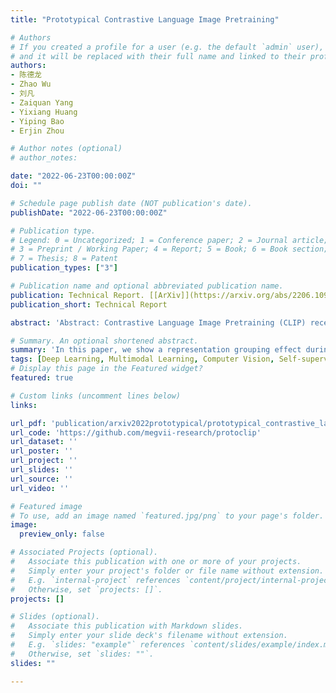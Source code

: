 ```yaml
---
title: "Prototypical Contrastive Language Image Pretraining"

# Authors
# If you created a profile for a user (e.g. the default `admin` user), write the username (folder name) here 
# and it will be replaced with their full name and linked to their profile.
authors:
- 陈德龙
- Zhao Wu
- 刘凡
- Zaiquan Yang
- Yixiang Huang
- Yiping Bao
- Erjin Zhou

# Author notes (optional)
# author_notes:

date: "2022-06-23T00:00:00Z"
doi: ""

# Schedule page publish date (NOT publication's date).
publishDate: "2022-06-23T00:00:00Z"

# Publication type.
# Legend: 0 = Uncategorized; 1 = Conference paper; 2 = Journal article;
# 3 = Preprint / Working Paper; 4 = Report; 5 = Book; 6 = Book section;
# 7 = Thesis; 8 = Patent
publication_types: ["3"]

# Publication name and optional abbreviated publication name.
publication: Technical Report. [[ArXiv]](https://arxiv.org/abs/2206.10996)
publication_short: Technical Report

abstract: 'Abstract: Contrastive Language Image Pretraining (CLIP) received widespread attention since its learned representations can be transferred well to various downstream tasks. During CLIP training, the InfoNCE objective aims to align positive image-text pairs and separate negative ones. In this paper, we show a representation grouping effect during this process: the InfoNCE objective indirectly groups semantically similar representations together via randomly emerged within-modal anchors. We introduce Prototypical Contrastive Language Image Pretraining (ProtoCLIP) to enhance such grouping by boosting its efficiency and increasing its robustness against modality gap. Specifically, ProtoCLIP sets up prototype-level discrimination between image and text spaces, which efficiently transfers higher-level structural knowledge. We further propose Prototypical Back Translation (PBT) to decouple representation grouping from representation alignment, resulting in effective learning of meaningful representations under large modality gap. PBT also enables us to introduce additional external teachers with richer prior knowledge. ProtoCLIP is trained with an online episodic training strategy, which makes it can be scaled up to unlimited amounts of data. Combining the above novel designs, we train our ProtoCLIP on Conceptual Captions and achieved an +5.81% ImageNet linear probing improvement and an +2.01% ImageNet zero-shot classification improvement.'

# Summary. An optional shortened abstract.
summary: 'In this paper, we show a representation grouping effect during this process: the InfoNCE objective indirectly groups semantically similar representations together via randomly emerged within-modal anchors.  We introduce Prototypical Contrastive Language Image Pretraining (ProtoCLIP) to enhance such grouping by boosting its efficiency and increasing its robustness against modality gap.'
tags: [Deep Learning, Multimodal Learning, Computer Vision, Self-supervised Learning]
# Display this page in the Featured widget?
featured: true

# Custom links (uncomment lines below)
links:

url_pdf: 'publication/arxiv2022prototypical/prototypical_contrastive_language_image_pretraining.pdf'
url_code: 'https://github.com/megvii-research/protoclip'
url_dataset: ''
url_poster: ''
url_project: ''
url_slides: ''
url_source: ''
url_video: ''

# Featured image
# To use, add an image named `featured.jpg/png` to your page's folder. 
image:
  preview_only: false

# Associated Projects (optional).
#   Associate this publication with one or more of your projects.
#   Simply enter your project's folder or file name without extension.
#   E.g. `internal-project` references `content/project/internal-project/index.md`.
#   Otherwise, set `projects: []`.
projects: []

# Slides (optional).
#   Associate this publication with Markdown slides.
#   Simply enter your slide deck's filename without extension.
#   E.g. `slides: "example"` references `content/slides/example/index.md`.
#   Otherwise, set `slides: ""`.
slides: ""

---
```


